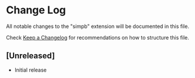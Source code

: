 # Change Log

All notable changes to the "simpb" extension will be documented in this file.

Check [Keep a Changelog](http://keepachangelog.com/) for recommendations on how to structure this file.

## [Unreleased]

- Initial release
